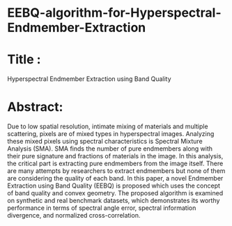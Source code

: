 # EEBQ-algorithm-for-Hyperspectral-Endmember-Extraction

# Title : 
Hyperspectral Endmember Extraction using Band Quality

# Abstract:
Due to low spatial resolution, intimate mixing of materials and multiple scattering, pixels are of mixed types in hyperspectral images. Analyzing these mixed pixels using spectral characteristics is Spectral Mixture Analysis (SMA). SMA finds the number of pure endmembers along with their pure signature and fractions of materials in the image. In this analysis, the critical part is extracting pure endmembers from the image itself. There are many attempts by researchers to extract endmembers but none of them are considering the quality of each band. In this paper, a novel Endmember Extraction using Band Quality (EEBQ) is proposed which uses the concept of band quality and convex geometry. The proposed algorithm is examined on synthetic and real benchmark datasets, which demonstrates its worthy performance in terms of spectral angle error, spectral information divergence, and normalized cross-correlation.
